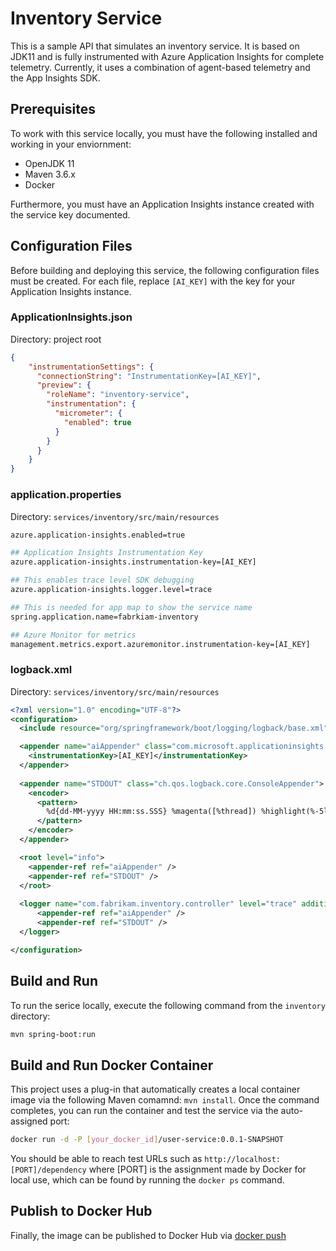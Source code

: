# Inventory Service

This is a sample API that simulates an inventory service. It is based on JDK11 and is fully instrumented with Azure Application Insights for complete telemetry. Currently, it uses a combination of agent-based telemetry and the App Insights SDK.

## Prerequisites

To work with this service locally, you must have the following installed and working in your enviornment:

* OpenJDK 11
* Maven 3.6.x
* Docker

Furthermore, you must have an Application Insights instance created with the service key documented.

## Configuration Files

Before building and deploying this service, the following configuration files must be created. For each file, replace `[AI_KEY]` with the key for your Application Insights instance.

### ApplicationInsights.json

Directory: project root

```json
{
    "instrumentationSettings": {
      "connectionString": "InstrumentationKey=[AI_KEY]",
      "preview": {
        "roleName": "inventory-service",
        "instrumentation": {
          "micrometer": {
            "enabled": true
          }
        }
      }
    }
}
```

### application.properties

Directory: `services/inventory/src/main/resources`

```bash
azure.application-insights.enabled=true

## Application Insights Instrumentation Key
azure.application-insights.instrumentation-key=[AI_KEY]

## This enables trace level SDK debugging
azure.application-insights.logger.level=trace

## This is needed for app map to show the service name
spring.application.name=fabrkiam-inventory

## Azure Monitor for metrics
management.metrics.export.azuremonitor.instrumentation-key=[AI_KEY]
```

### logback.xml

Directory: `services/inventory/src/main/resources`

```xml
<?xml version="1.0" encoding="UTF-8"?>
<configuration>
  <include resource="org/springframework/boot/logging/logback/base.xml"/>

  <appender name="aiAppender" class="com.microsoft.applicationinsights.logback.ApplicationInsightsAppender">
    <instrumentationKey>[AI_KEY]</instrumentationKey>
  </appender>
  
  <appender name="STDOUT" class="ch.qos.logback.core.ConsoleAppender">
    <encoder>
      <pattern>
        %d{dd-MM-yyyy HH:mm:ss.SSS} %magenta([%thread]) %highlight(%-5level) %logger{36}.%M - %msg%n
      </pattern>
    </encoder>
  </appender>

  <root level="info">
    <appender-ref ref="aiAppender" />
    <appender-ref ref="STDOUT" />
  </root>
  
  <logger name="com.fabrikam.inventory.controller" level="trace" additivity="false">
      <appender-ref ref="aiAppender" />
      <appender-ref ref="STDOUT" />
  </logger>

</configuration>
```

## Build and Run

To run the serice locally, execute the following command from the `inventory` directory:

```bash
mvn spring-boot:run
```

## Build and Run Docker Container

This project uses a plug-in that automatically creates a local container image via the following Maven comamnd: `mvn install`. Once the command completes, you can run the container and test the service via the auto-assigned port:

```bash
docker run -d -P [your_docker_id]/user-service:0.0.1-SNAPSHOT
```

You should be able to reach test URLs such as `http://localhost:[PORT]/dependency` where [PORT] is the assignment made by Docker for local use, which can be found by running the `docker ps` command.

## Publish to Docker Hub

Finally, the image can be published to Docker Hub via [docker push](https://docs.docker.com/engine/reference/commandline/push/)
